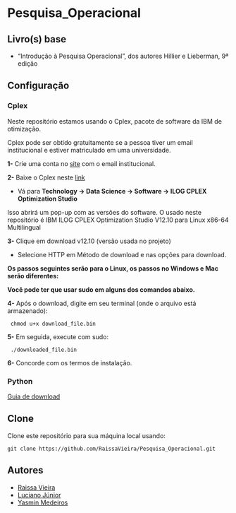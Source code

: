 # Pesquisa_Operacional

## Livro(s) base

* “Introdução à Pesquisa Operacional”, dos autores Hillier e Lieberman, 9ª edição

## Configuração

### Cplex

Neste repositório estamos usando o Cplex, pacote de software da IBM de otimização.

Cplex pode ser obtido gratuitamente se a pessoa tiver um email institucional e estiver matriculado em uma universidade.

**1-** Crie uma conta no [site](https://ur.us-south.cf.appdomain.cloud/a2mt/email-auth) com o email institucional.

**2-** Baixe o Cplex neste [link](https://content-eu-7.content-cms.com/b73a5759-c6a6-4033-ab6b-d9d4f9a6d65b/dxsites/151914d1-03d2-48fe-97d9-d21166848e65/academic/technology/data-science)

* Vá para **Technology -> Data Science -> Software -> ILOG CPLEX Optimization Studio**

Isso abrirá um pop-up com as versões do software. O usado neste repositório é IBM ILOG CPLEX Optimization Studio V12.10 para Linux x86-64 Multilingual 

**3-** Clique em download v12.10 (versão usada no projeto)

* Selecione HTTP em Método de download e nas opções para download.

**Os passos seguintes serão para o Linux, os passos no Windows e Mac serão diferentes:**

**Você pode ter que usar sudo em alguns dos comandos abaixo.**

**4-** Após o download, digite em seu terminal (onde o arquivo está armazenado):

     chmod u+x download_file.bin

**5-** Em seguida, execute com sudo:

     ./downloaded_file.bin

**6-** Concorde com os termos de instalação.

### Python

[Guia de download](https://python.org.br/instalacao-linux/)

## Clone

Clone este repositório para sua máquina local usando:

    git clone https://github.com/RaissaVieira/Pesquisa_Operacional.git

## Autores

* [Raissa Vieira](https://github.com/RaissaVieira)
* [Luciano Júnior](https://github.com/juniorsk65)
* [Yasmin Medeiros](https://github.com/yasminmedeiros)
